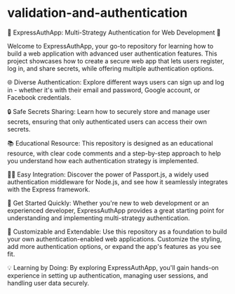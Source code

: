 # validation-and-authentication
🔐 ExpressAuthApp: Multi-Strategy Authentication for Web Development 🚀

Welcome to ExpressAuthApp, your go-to repository for learning how to build a web application with advanced user authentication features. This project showcases how to create a secure web app that lets users register, log in, and share secrets, while offering multiple authentication options.

🌐 Diverse Authentication:
Explore different ways users can sign up and log in - whether it's with their email and password, Google account, or Facebook credentials.

🔒 Safe Secrets Sharing:
Learn how to securely store and manage user secrets, ensuring that only authenticated users can access their own secrets.

📚 Educational Resource:
This repository is designed as an educational resource, with clear code comments and a step-by-step approach to help you understand how each authentication strategy is implemented.

🧙‍♂️ Easy Integration:
Discover the power of Passport.js, a widely used authentication middleware for Node.js, and see how it seamlessly integrates with the Express framework.

🚀 Get Started Quickly:
Whether you're new to web development or an experienced developer, ExpressAuthApp provides a great starting point for understanding and implementing multi-strategy authentication.

🔑 Customizable and Extendable:
Use this repository as a foundation to build your own authentication-enabled web applications. Customize the styling, add more authentication options, or expand the app's features as you see fit.

💡 Learning by Doing:
By exploring ExpressAuthApp, you'll gain hands-on experience in setting up authentication, managing user sessions, and handling user data securely.
